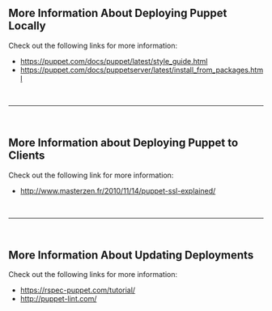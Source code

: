 ## More Information About Deploying Puppet Locally

Check out the following links for more information:

* https://puppet.com/docs/puppet/latest/style_guide.html
* https://puppet.com/docs/puppetserver/latest/install_from_packages.html

<br><hr><br>

## More Information about Deploying Puppet to Clients

Check out the following link for more information:

* http://www.masterzen.fr/2010/11/14/puppet-ssl-explained/

<br><hr><br>

## More Information About Updating Deployments

Check out the following links for more information:

* https://rspec-puppet.com/tutorial/
* http://puppet-lint.com/